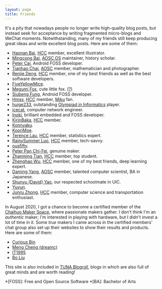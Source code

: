 ```yaml
---
layout: page
title: Friends
---
```


It's a pity that nowadays people no longer write high-quality blog posts, but instead seek for acceptance by writing fragmented micro-blogs and WeChat moments. Notwithstanding, many of my friends still keep producing great ideas and write excellent blog posts. Here are some of them:

- [Haonan Bai](https://hoshimi.cn), [HCC] member, excellent illustrator.
- [Mingcong Bai](https://mingcongbai.wtf), [AOSC OS][AOSC] maintainer, history scholar.
- [Peter Cai](https://en.typeblog.net), Android FOSS developer.
- [Tianhao Chai](https://cth451.me), [AOSC] member, mathematician and photographer.
- [Renjie Deng](https://www.drjchn.com), [HCC] member, one of my best friends as well as the best software developers.
- [FiveYellowMice](https://fiveyellowmice.com).
- [Megumi Fox](https://blog.megumifox.com), cute little fox. [(?)](https://blog.megumifox.com/public/about)
- [Siubeng Fung](https://feng.moe), Android FOSS developer.
- [Hmsy](https://aquarium39.moe), [HCC] member, [Miku](https://en.wikipedia.org/wiki/Hatsune_Miku) fan.
- [huige233](https://huige233.github.io/vuepress-theme/), outstanding [Olympiad in Informatics](https://ioinformatics.org/) player.
- [icecat](https://blog.morz.org), computer network engineer.
- [Inoki](https://www.inoki.cc), brilliant embedded and FOSS developer.
- [KirinBaka](https://9baka.moe), [HCC] member.
- [Konnyaku](https://hee.ink).
- [KooriMoe](https://icm.moe).
- [Terence Lau](https://www.deluxelau.com), [HCC] member, statistics expert.
- [RainySummer Luo](https://lzc.app), [HCC] member, tech-savvy.
- [ousfifty](https://blog.ous50.moe).
- [Peter Pan Chi-Fei](https://panzhifei.fun), genuine maker.
- [Zhanming Tian](https://hixiaotian.com), [HCC] member, top student.
- [Zhenghao Wu](https://ecwuuuuu.com), [HCC] member, one of my best friends, deep learning expert.
- [Daming Yang](https://bigcat.ee), [AOSC] member, talented computer scientist, BA in Japanese.
- [Shunyu (David) Yao](https://davidyao1518.github.io), our respected schoolmate in UIC.
- [Yuyun](https://lelinus.cn).
- [Junru Zhong](https://junru.dev), [HCC] member, computer science and transportation enthusiast.

In August 2020, I got a chance to become a certified member of the [Chaihuo Maker Space](https://www.chaihuo.org/), where passionate makers gather. I don't think I'm an _authentic_ maker; I'm interested in playing with hardware, but I didn't invest a lot of time in it. Some _true_ makers I came across in the certified members' chat group also set up their websites to show their results and products. Here are some of them:

- [Curious Bin](http://www.haoqiabin.cn)
- [Meng Cheng (dreamc)](https://www.dreamcstudio.cn)
- [IT1995](http://www.it1995.cn)
- [Bo Liu](https://blogs.oopswow.com)

This site is also included in [TUNA Blogroll](https://github.com/tuna/blogroll#lists), blogs in which are also full of great minds and are worth reading!

*[FOSS]: Free and Open Source Software
*[BA]: Bachelor of Arts

[AOSC]: https://aosc.io/
[HCC]: https://uichcc.com/

